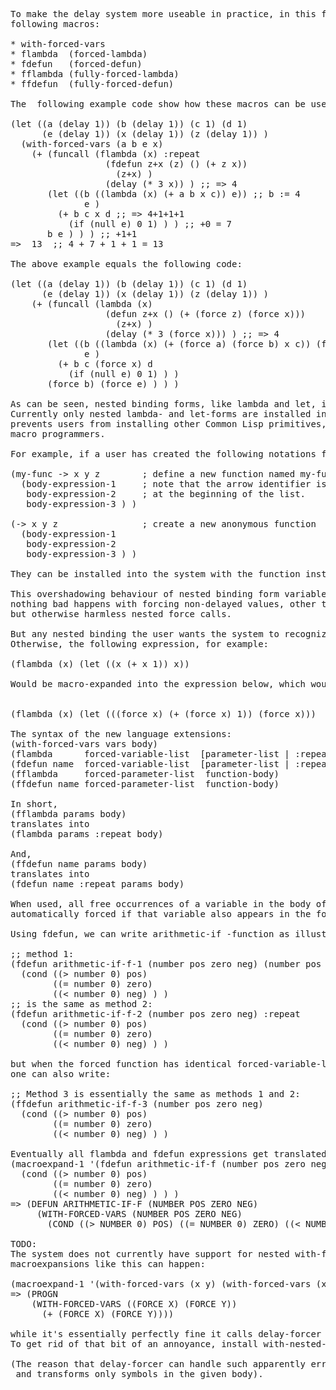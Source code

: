 
<pre>
To make the delay system more useable in practice, in this first phase it is augmented with the 
following macros:

* with-forced-vars
* flambda  (forced-lambda)
* fdefun   (forced-defun)
* fflambda (fully-forced-lambda)
* ffdefun  (fully-forced-defun)
 
The  following example code show how these macros can be used:

(let ((a (delay 1)) (b (delay 1)) (c 1) (d 1) 
      (e (delay 1)) (x (delay 1)) (z (delay 1)) )
  (with-forced-vars (a b e x)
    (+ (funcall (flambda (x) :repeat
                  (fdefun z+x (z) () (+ z x))
                    (z+x) )
                  (delay (* 3 x)) ) ;; => 4
       (let ((b ((lambda (x) (+ a b x c)) e)) ;; b := 4
              e )                                               ;; e := NIL
         (+ b c x d ;; => 4+1+1+1
           (if (null e) 0 1) ) ) ;; +0 = 7
       b e ) ) ) ;; +1+1
=>	13  ;; 4 + 7 + 1 + 1 = 13

The above example equals the following code:

(let ((a (delay 1)) (b (delay 1)) (c 1) (d 1) 
      (e (delay 1)) (x (delay 1)) (z (delay 1)) )
    (+ (funcall (lambda (x)
                  (defun z+x () (+ (force z) (force x)))
                    (z+x) )
                  (delay (* 3 (force x))) ) ;; => 4
       (let ((b ((lambda (x) (+ (force a) (force b) x c)) (force e)))
              e )
         (+ b c (force x) d
           (if (null e) 0 1) ) )
       (force b) (force e) ) ) )

As can be seen, nested binding forms, like lambda and let, inside these macros will override the automatic forcing mechanism.
Currently only nested lambda- and let-forms are installed into the system to override the automatic forcing mechanism, nothing
prevents users from installing other Common Lisp primitives, or even completely new binding forms created by other
macro programmers.

For example, if a user has created the following notations for writing functions:

(my-func -> x y z        ; define a new function named my-func
  (body-expression-1     ; note that the arrow identifier is not
   body-expression-2     ; at the beginning of the list.
   body-expression-3 ) )

(-> x y z                ; create a new anonymous function
  (body-expression-1
   body-expression-2
   body-expression-3 ) )

They can be installed into the system with the function install-binding-form.

This overshadowing behaviour of nested binding form variables is, strictly speaking, unnecessary.
nothing bad happens with forcing non-delayed values, other than perhaps unnecessary and time-consuming,
but otherwise harmless nested force calls.

But any nested binding the user wants the system to recognize, must be specially processed in some way.
Otherwise, the following expression, for example:

(flambda (x) (let ((x (+ x 1)) x))

Would be macro-expanded into the expression below, which would clearly produce errors when compiling or interpreting: <br />

(flambda (x) (let (((force x) (+ (force x) 1)) (force x)))

The syntax of the new language extensions:
(with-forced-vars vars body)
(flambda      forced-variable-list  [parameter-list | :repeat]  function-body)
(fdefun name  forced-variable-list  [parameter-list | :repeat]  function-body)
(fflambda     forced-parameter-list  function-body)
(ffdefun name forced-parameter-list  function-body)

In short,
(fflambda params body)
translates into
(flambda params :repeat body)

And,
(ffdefun name params body)
translates into
(fdefun name :repeat params body)

When used, all free occurrences of a variable in the body of a function defined by flambda or fdefun will be
automatically forced if that variable also appears in the forced-variable-list argument.

Using fdefun, we can write arithmetic-if -function as illustrated below:

;; method 1:
(fdefun arithmetic-if-f-1 (number pos zero neg) (number pos zero neg)
  (cond ((> number 0) pos)
        ((= number 0) zero)
        ((< number 0) neg) ) )
;; is the same as method 2:
(fdefun arithmetic-if-f-2 (number pos zero neg) :repeat
  (cond ((> number 0) pos)
        ((= number 0) zero)
        ((< number 0) neg) ) )

but when the forced function has identical forced-variable-list and parameter-list, instead of using repeat,
one can also write:

;; Method 3 is essentially the same as methods 1 and 2:
(ffdefun arithmetic-if-f-3 (number pos zero neg)
  (cond ((> number 0) pos)
        ((= number 0) zero)
        ((< number 0) neg) ) )

Eventually all flambda and fdefun expressions get translated into lambda/fdefun expressions with nested with-forced-vars:
(macroexpand-1 '(fdefun arithmetic-if-f (number pos zero neg) (number pos zero neg)
  (cond ((> number 0) pos)
        ((= number 0) zero)
        ((< number 0) neg) ) ) )
=> (DEFUN ARITHMETIC-IF-F (NUMBER POS ZERO NEG)
     (WITH-FORCED-VARS (NUMBER POS ZERO NEG)
       (COND ((> NUMBER 0) POS) ((= NUMBER 0) ZERO) ((< NUMBER 0) NEG))))

TODO:
The system does not currently have support for nested with-forced-vars,
macroexpansions like this can happen:

(macroexpand-1 '(with-forced-vars (x y) (with-forced-vars (x y) (+ x y))))
=> (PROGN
    (WITH-FORCED-VARS ((FORCE X) (FORCE Y))
      (+ (FORCE X) (FORCE Y))))

while it's essentially perfectly fine it calls delay-forcer unnecessarily.
To get rid of that bit of an annoyance, install with-nested-forced-vars -binding into the system.

(The reason that delay-forcer can handle such apparently erroneous code is that delay-forcer matches
 and transforms only symbols in the given body).
</pre>
